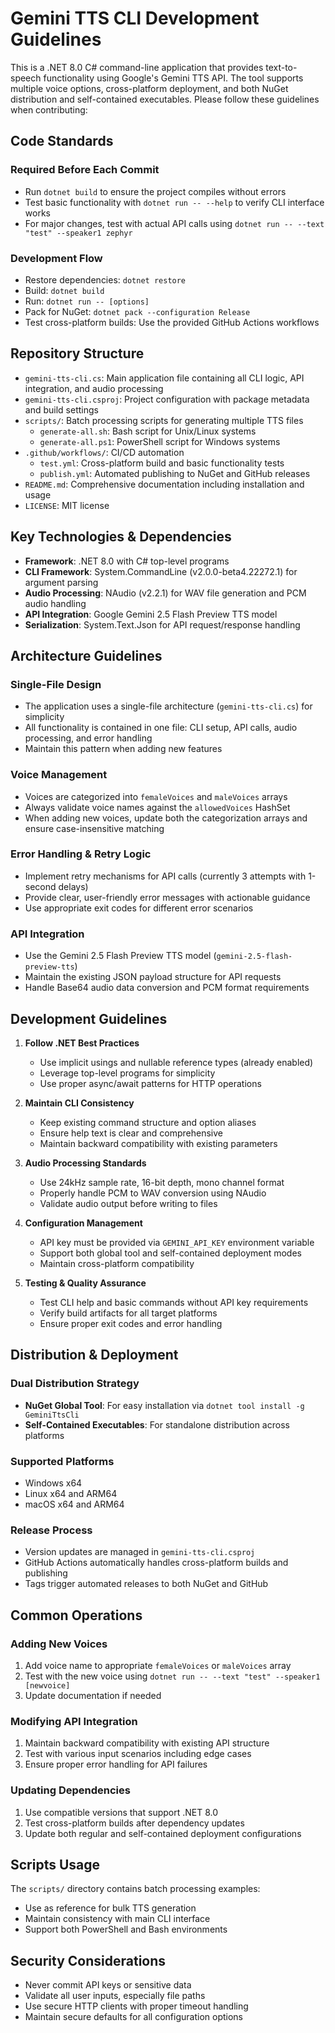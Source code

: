 # Gemini TTS CLI Development Guidelines

This is a .NET 8.0 C# command-line application that provides text-to-speech functionality using Google's Gemini TTS API. The tool supports multiple voice options, cross-platform deployment, and both NuGet distribution and self-contained executables. Please follow these guidelines when contributing:

## Code Standards

### Required Before Each Commit
- Run `dotnet build` to ensure the project compiles without errors
- Test basic functionality with `dotnet run -- --help` to verify CLI interface works
- For major changes, test with actual API calls using `dotnet run -- --text "test" --speaker1 zephyr`

### Development Flow
- Restore dependencies: `dotnet restore`
- Build: `dotnet build`
- Run: `dotnet run -- [options]`
- Pack for NuGet: `dotnet pack --configuration Release`
- Test cross-platform builds: Use the provided GitHub Actions workflows

## Repository Structure
- `gemini-tts-cli.cs`: Main application file containing all CLI logic, API integration, and audio processing
- `gemini-tts-cli.csproj`: Project configuration with package metadata and build settings
- `scripts/`: Batch processing scripts for generating multiple TTS files
  - `generate-all.sh`: Bash script for Unix/Linux systems
  - `generate-all.ps1`: PowerShell script for Windows systems
- `.github/workflows/`: CI/CD automation
  - `test.yml`: Cross-platform build and basic functionality tests
  - `publish.yml`: Automated publishing to NuGet and GitHub releases
- `README.md`: Comprehensive documentation including installation and usage
- `LICENSE`: MIT license

## Key Technologies & Dependencies
- **Framework**: .NET 8.0 with C# top-level programs
- **CLI Framework**: System.CommandLine (v2.0.0-beta4.22272.1) for argument parsing
- **Audio Processing**: NAudio (v2.2.1) for WAV file generation and PCM audio handling
- **API Integration**: Google Gemini 2.5 Flash Preview TTS model
- **Serialization**: System.Text.Json for API request/response handling

## Architecture Guidelines

### Single-File Design
- The application uses a single-file architecture (`gemini-tts-cli.cs`) for simplicity
- All functionality is contained in one file: CLI setup, API calls, audio processing, and error handling
- Maintain this pattern when adding new features

### Voice Management
- Voices are categorized into `femaleVoices` and `maleVoices` arrays
- Always validate voice names against the `allowedVoices` HashSet
- When adding new voices, update both the categorization arrays and ensure case-insensitive matching

### Error Handling & Retry Logic
- Implement retry mechanisms for API calls (currently 3 attempts with 1-second delays)
- Provide clear, user-friendly error messages with actionable guidance
- Use appropriate exit codes for different error scenarios

### API Integration
- Use the Gemini 2.5 Flash Preview TTS model (`gemini-2.5-flash-preview-tts`)
- Maintain the existing JSON payload structure for API requests
- Handle Base64 audio data conversion and PCM format requirements

## Development Guidelines

1. **Follow .NET Best Practices**
   - Use implicit usings and nullable reference types (already enabled)
   - Leverage top-level programs for simplicity
   - Use proper async/await patterns for HTTP operations

2. **Maintain CLI Consistency**
   - Keep existing command structure and option aliases
   - Ensure help text is clear and comprehensive
   - Maintain backward compatibility with existing parameters

3. **Audio Processing Standards**
   - Use 24kHz sample rate, 16-bit depth, mono channel format
   - Properly handle PCM to WAV conversion using NAudio
   - Validate audio output before writing to files

4. **Configuration Management**
   - API key must be provided via `GEMINI_API_KEY` environment variable
   - Support both global tool and self-contained deployment modes
   - Maintain cross-platform compatibility

5. **Testing & Quality Assurance**
   - Test CLI help and basic commands without API key requirements
   - Verify build artifacts for all target platforms
   - Ensure proper exit codes and error handling

## Distribution & Deployment

### Dual Distribution Strategy
- **NuGet Global Tool**: For easy installation via `dotnet tool install -g GeminiTtsCli`
- **Self-Contained Executables**: For standalone distribution across platforms

### Supported Platforms
- Windows x64
- Linux x64 and ARM64
- macOS x64 and ARM64

### Release Process
- Version updates are managed in `gemini-tts-cli.csproj`
- GitHub Actions automatically handles cross-platform builds and publishing
- Tags trigger automated releases to both NuGet and GitHub

## Common Operations

### Adding New Voices
1. Add voice name to appropriate `femaleVoices` or `maleVoices` array
2. Test with the new voice using `dotnet run -- --text "test" --speaker1 [newvoice]`
3. Update documentation if needed

### Modifying API Integration
1. Maintain backward compatibility with existing API structure
2. Test with various input scenarios including edge cases
3. Ensure proper error handling for API failures

### Updating Dependencies
1. Use compatible versions that support .NET 8.0
2. Test cross-platform builds after dependency updates
3. Update both regular and self-contained deployment configurations

## Scripts Usage
The `scripts/` directory contains batch processing examples:
- Use as reference for bulk TTS generation
- Maintain consistency with main CLI interface
- Support both PowerShell and Bash environments

## Security Considerations
- Never commit API keys or sensitive data
- Validate all user inputs, especially file paths
- Use secure HTTP clients with proper timeout handling
- Maintain secure defaults for all configuration options